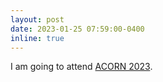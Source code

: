 ```yaml
---
layout: post
date: 2023-01-25 07:59:00-0400
inline: true 
---
```


I am going to attend [ACORN 2023](https://sites.gatech.edu/acorn/).